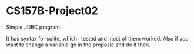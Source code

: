 # CS157B-Project02
Simple JDBC program.

It has syntax for sqlite, which I tested and most of them worked. Also if you want to change a variable go in the proposle and do it then.
